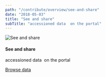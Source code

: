 ```yaml
---
path: "/contribute/overview/see-and-share"
date: "2018-05-03"
title: "See and share"
subTitle: "accessioned data  on the portal"
---
```


![See and share](/_images/see-and-share.png)

#### See and share

accessioned data  on the portal

[Browse data](/contribute/overview/overview)

